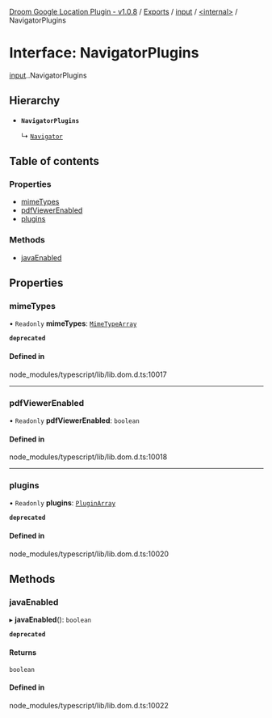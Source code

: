 [Droom Google Location Plugin - v1.0.8](../README.md) / [Exports](../modules.md) / [input](../modules/input.md) / [<internal\>](../modules/input._internal_.md) / NavigatorPlugins

# Interface: NavigatorPlugins

[input](../modules/input.md).[<internal>](../modules/input._internal_.md).NavigatorPlugins

## Hierarchy

- **`NavigatorPlugins`**

  ↳ [`Navigator`](input._internal_.Navigator.md)

## Table of contents

### Properties

- [mimeTypes](input._internal_.NavigatorPlugins.md#mimetypes)
- [pdfViewerEnabled](input._internal_.NavigatorPlugins.md#pdfviewerenabled)
- [plugins](input._internal_.NavigatorPlugins.md#plugins)

### Methods

- [javaEnabled](input._internal_.NavigatorPlugins.md#javaenabled)

## Properties

### mimeTypes

• `Readonly` **mimeTypes**: [`MimeTypeArray`](../modules/input._internal_.md#mimetypearray)

**`deprecated`**

#### Defined in

node_modules/typescript/lib/lib.dom.d.ts:10017

___

### pdfViewerEnabled

• `Readonly` **pdfViewerEnabled**: `boolean`

#### Defined in

node_modules/typescript/lib/lib.dom.d.ts:10018

___

### plugins

• `Readonly` **plugins**: [`PluginArray`](../modules/input._internal_.md#pluginarray)

**`deprecated`**

#### Defined in

node_modules/typescript/lib/lib.dom.d.ts:10020

## Methods

### javaEnabled

▸ **javaEnabled**(): `boolean`

**`deprecated`**

#### Returns

`boolean`

#### Defined in

node_modules/typescript/lib/lib.dom.d.ts:10022
